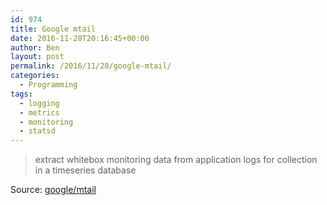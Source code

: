 ```yaml
---
id: 974
title: Google mtail
date: 2016-11-28T20:16:45+00:00
author: Ben
layout: post
permalink: /2016/11/28/google-mtail/
categories:
  - Programming
tags:
  - logging
  - metrics
  - monitoring
  - statsd
---
```

> extract whitebox monitoring data from application logs for collection in a timeseries database 

Source: <a href="https://github.com/google/mtail" target="_blank">google/mtail</a>